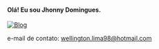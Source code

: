 #### Olá! Eu sou Jhonny Domingues.


[![Blog](https://img.shields.io/badge/LinkedIn-0077B5?style=for-the-badge&logo=linkedin&logoColor=white)](https://www.linkedin.com/in/wellington-lima-de-jesus-52a799191/)

e-mail de contato: wellington.lima98@hotmail.com